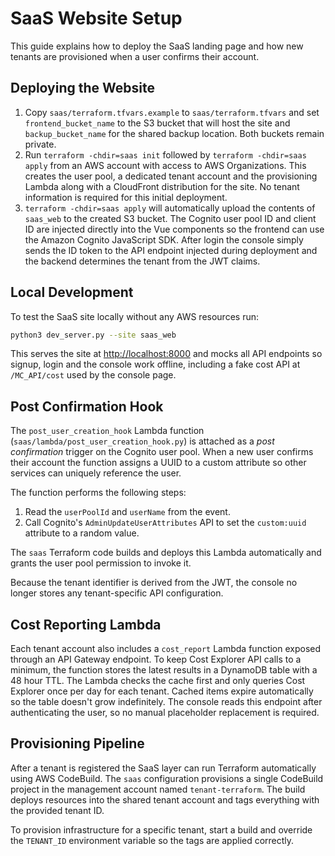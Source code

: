 # SaaS Website Setup

This guide explains how to deploy the SaaS landing page and how new tenants are
provisioned when a user confirms their account.

## Deploying the Website

1. Copy `saas/terraform.tfvars.example` to `saas/terraform.tfvars` and set
   `frontend_bucket_name` to the S3 bucket that will host the site and
   `backup_bucket_name` for the shared backup location. Both buckets remain
   private.
2. Run `terraform -chdir=saas init` followed by `terraform -chdir=saas apply` from
   an AWS account with access to AWS Organizations. This creates the user pool,
   a dedicated tenant account and the provisioning Lambda along with a CloudFront
   distribution for the site. No tenant information is required for this initial
   deployment.
3. `terraform -chdir=saas apply` will automatically upload the contents of
   `saas_web` to the created S3 bucket. The Cognito user pool ID and client ID
   are injected directly into the Vue components so the frontend can use the
  Amazon Cognito JavaScript SDK. After login the console simply sends the ID
  token to the API endpoint injected during deployment and the backend
  determines the tenant from the JWT claims.

## Local Development

To test the SaaS site locally without any AWS resources run:

```bash
python3 dev_server.py --site saas_web
```

This serves the site at <http://localhost:8000> and mocks all API endpoints so
signup, login and the console work offline, including a fake cost API at
`/MC_API/cost` used by the console page.

## Post Confirmation Hook

The `post_user_creation_hook` Lambda function (`saas/lambda/post_user_creation_hook.py`)
is attached as a *post confirmation* trigger on the Cognito user pool. When a new
user confirms their account the function assigns a UUID to a custom attribute so
other services can uniquely reference the user.

The function performs the following steps:

1. Read the `userPoolId` and `userName` from the event.
2. Call Cognito's `AdminUpdateUserAttributes` API to set the `custom:uuid`
   attribute to a random value.

The `saas` Terraform code builds and deploys this Lambda automatically and
grants the user pool permission to invoke it.

Because the tenant identifier is derived from the JWT, the console no longer
stores any tenant-specific API configuration.

## Cost Reporting Lambda

Each tenant account also includes a `cost_report` Lambda function exposed
through an API Gateway endpoint. To keep Cost Explorer API calls to a minimum,
the function stores the latest results in a DynamoDB table with a 48 hour TTL.
The Lambda checks the cache first and only queries Cost Explorer once per day
for each tenant. Cached items expire automatically so the table doesn't grow
indefinitely. The console reads this endpoint after authenticating the user, so
no manual placeholder replacement is required.

## Provisioning Pipeline

After a tenant is registered the SaaS layer can run Terraform automatically using AWS CodeBuild. The `saas` configuration provisions a single CodeBuild project in the management account named `tenant-terraform`. The build deploys resources into the shared tenant account and tags everything with the provided tenant ID.

To provision infrastructure for a specific tenant, start a build and override the `TENANT_ID` environment variable so the tags are applied correctly.
